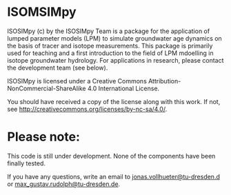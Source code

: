 # ISOMSIMpy

ISOSIMpy (c) by the ISOSIMpy Team is a package for the application of lumped parameter models (LPM) to simulate groundwater age dynamics on the basis of tracer and isotope measurements. This package is primarily used for teaching and a first introduction to the field of LPM mdoelling in isotope groundwater hydrology. For applications in research, please contact the development team (see below).

ISOSIMpy is licensed under a
Creative Commons Attribution-NonCommercial-ShareAlike 4.0 International License.

You should have received a copy of the license along with this
work. If not, see <http://creativecommons.org/licenses/by-nc-sa/4.0/>.

# Please note:

This code is still under development. None of the components have been finally tested.

If you have any questions, write an email to jonas.vollhueter@tu-dresden.d or max_gustav.rudolph@tu-dresden.de.
